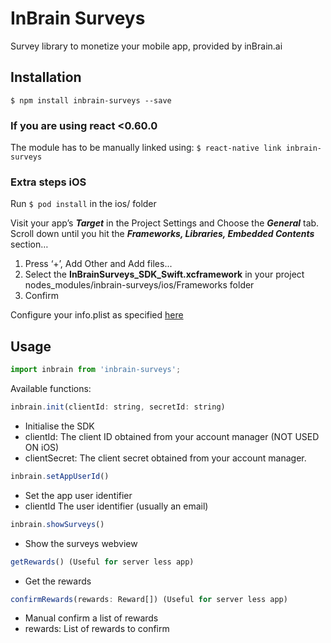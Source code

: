 # InBrain Surveys
Survey library to monetize your mobile app, provided by inBrain.ai

## Installation

`$ npm install inbrain-surveys --save`

### If you are using react <0.60.0

The module has to be manually linked using:
`$ react-native link inbrain-surveys`

### Extra steps iOS
Run `$ pod install` in the ios/ folder

Visit your app’s ***Target*** in the Project Settings and Choose the ***General*** tab.
Scroll down until you hit the ***Frameworks, Libraries, Embedded Contents*** section… 
1) Press ‘+’, Add Other and Add files...
2) Select the **InBrainSurveys_SDK_Swift.xcframework** in your project nodes_modules/inbrain-surveys/ios/Frameworks folder
3) Confirm

Configure your info.plist as specified [here](https://github.com/inBrainSurveys/InBrainSurveys_SDK_Swift/blob/master/README.md#configuration)


## Usage
```javascript
import inbrain from 'inbrain-surveys';
```
Available functions:
```javascript
inbrain.init(clientId: string, secretId: string)
```
* Initialise the SDK
* clientId: The client ID obtained from your account manager (NOT USED ON iOS)
* clientSecret: The client secret obtained from your account manager.

```javascript
inbrain.setAppUserId()
```
* Set the app user identifier
* clientId The user identifier (usually an email)

```javascript
inbrain.showSurveys()
```
* Show the surveys webview

```javascript
getRewards() (Useful for server less app)
```
* Get the rewards
```javascript
confirmRewards(rewards: Reward[]) (Useful for server less app)
```
* Manual confirm a list of rewards
* rewards: List of rewards to confirm
